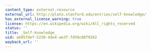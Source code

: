 ```yaml
---
content_type: external-resource
external_url: http://plato.stanford.edu/entries/self-knowledge/
has_external_license_warning: true
license: https://en.wikipedia.org/wiki/All_rights_reserved
status: ''
title: _Self-knowledge_
uid: ab85fdef-5230-4de4-ae3f-fd59c80f9262
wayback_url: ''
---
```

